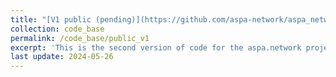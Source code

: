 ```yaml
---
title: "[V1 public (pending)](https://github.com/aspa-network/aspa_network_v1_public)"
collection: code_base
permalink: /code_base/public_v1
excerpt: 'This is the second version of code for the aspa.network project. The public code is for demonstration only. (pending) Please contact us at aspa.life1@gmail.com for accessing the private code.'
last update: 2024-05-26
---
```

